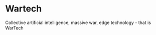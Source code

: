 Wartech
=======

Collective artificial intelligence, massive war, edge technology - that is WarTech
